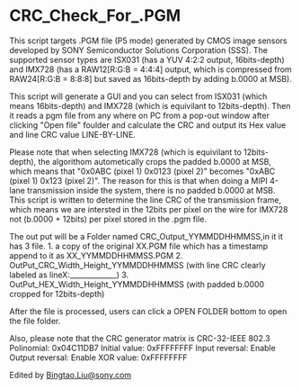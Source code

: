 # CRC_Check_For_.PGM

This script targets .PGM file (P5 mode) generated by CMOS image sensors developed by SONY Semiconductor Solutions Corporation (SSS).
The supported sensor types are ISX031 (has a YUV 4:2:2 output, 16bits-depth) and IMX728 (has a RAW12[R:G:B = 4:4:4] output, which is 
compressed from RAW24[R:G:B = 8:8:8] but saved as 16bits-depth by adding b.0000 at MSB).

This script will generate a GUI and you can select from ISX031 (which means 16bits-depth) and IMX728 (which is equivilant to 12bits-depth).
Then it reads a pgm file from any where on PC from a pop-out window after clicking "Open file" foulder and calculate the CRC and output its 
Hex value and line CRC value LINE-BY-LINE.

Please note that when selecting IMX728 (which is equivilant to 12bits-depth), the algorithom autometically crops the padded b.0000 at MSB, 
which means that "0x0ABC (pixel 1) 0x0123 (pixel 2)" becomes "0xABC (pixel 1) 0x123 (pixel 2)". The reason for this is that when doing a MIPI
4-lane transmission inside the system, there is no padded b.0000 at MSB. This script is written to determine the line CRC of the transmission 
frame, which means we are intersted in the 12bits per pixel on the wire for IMX728 not (b.0000 + 12bits) per pixel stored in the .pgm file.

The out put will be a Folder named CRC_Output_YYMMDDHHMMSS,in it it has 3 file.
    1. a copy of the original XX.PGM file which has a timestamp append to it as XX_YYMMDDHHMMSS.PGM
    2. OutPut_CRC_Width_Height_YYMMDDHHMMSS (with line CRC clearly labeled as lineX:_____________)
    3. OutPut_HEX_Width_Height_YYMMDDHHMMSS (with padded b.0000 cropped for 12bits-depth)

After the file is processed, users can click a OPEN FOLDER bottom to open the file folder.

Also, please note that the CRC generator matrix is CRC-32-IEEE 802.3 
  Polinomial: 0x04C11DB7
  Initial value: 0xFFFFFFFF
  Input reversal: Enable
  Output reversal: Enable
  XOR value: 0xFFFFFFFF


Edited by Bingtao.Liu@sony.com

